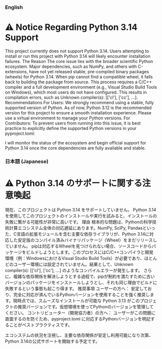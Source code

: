 ### English
# ⚠️ Notice Regarding Python 3.14 Support
This project currently does not support Python 3.14.
Users attempting to install or run this project with Python 3.14 will likely encounter installation failures.
The Reason
The core issue lies with the broader scientific Python ecosystem. Major dependencies, such as NumPy, and others with C-extensions, have not yet released stable, pre-compiled binary packages (wheels) for Python 3.14.
When pip cannot find a compatible wheel, it falls back to building the package from source. This process requires a C/C++ compiler and a full development environment (e.g., Visual Studio Build Tools on Windows), which most users do not have configured. This results in compilation errors, such as Unknown compiler(s): [['cl'], ['cc'], ...].
Recommendations
For Users:
We strongly recommend using a stable, fully supported version of Python. As of now, Python 3.12 is the recommended version for this project to ensure a smooth installation experience. Please use a virtual environment to manage your Python versions.
For Contributors:
To prevent users from running into this issue, it is best practice to explicitly define the supported Python versions in your pyproject.toml:

I will monitor the status of the ecosystem and begin official support for Python 3.14 once the core dependencies are fully available and stable.


### 日本語 (Japanese)
# ⚠️ Python 3.14 のサポートに関する注意喚起
現在、このプロジェクトは Python 3.14 をサポートしていません。
Python 3.14 を使用してこのプロジェクトのインストールや実行を試みると、インストールの失敗に繋がる可能性が非常に高いです。
理由
根本的な問題は、Pythonの科学技術計算エコシステム全体の対応遅延にあります。NumPy, SciPy, Pandasといった、C言語の拡張モジュールを含む主要な依存ライブラリが、Python 3.14に対応した安定版のコンパイル済みバイナリパッケージ（Wheel）をまだリリースしていません。
pipは対応するWheelを見つけられない場合、ソースコードからパッケージをビルドしようとします。このプロセスにはC/C++コンパイラと開発環境（例：WindowsにおけるVisual Studio Build Tools）が必要であり、ほとんどのユーザー環境には設定されていません。結果として、Unknown compiler(s): [['cl'], ['cc'], ...] のようなコンパイルエラーが発生します。
さらに、複雑な依存関係を解決しようとする過程で、pipが制約を満たすために古いバージョンのパッケージをインストールしようとし、それも同じ理由でビルドに失敗するという事態も起こり得ます。
推奨事項
ユーザーの方へ：
安定しており、完全に対応が済んでいるPythonバージョンを使用することを強く推奨します。現時点では、スムーズなインストールが可能な Python 3.13 がこのプロジェクトの推奨バージョンです。仮想環境を使ってPythonのバージョンを管理してください。
コントリビューター（開発協力者）の方へ：
ユーザーがこの問題に直面するのを防ぐため、pyproject.toml に対応するPythonバージョンを明記することがベストプラクティスです。

エコシステムの状況を注視し、主要な依存関係が安定し利用可能になり次第、Python 3.14の公式サポートを開始する予定です。
